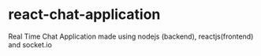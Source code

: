 # react-chat-application
Real Time Chat Application made using nodejs (backend), reactjs(frontend) and socket.io
